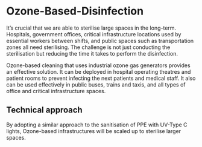 # Ozone-Based-Disinfection


It’s crucial that we are able to sterilise large spaces in the long-term. Hospitals, government offices, critical infrastructure locations used by essential workers between shifts, and public spaces such as transportation zones all need sterilising. The challenge is not just conducting the sterilisation but reducing the time it takes to perform the disinfection.

Ozone-based cleaning that uses industrial ozone gas generators provides an effective solution. It can be deployed in hospital operating theatres and patient rooms to prevent infecting the next patients and medical staff. It also can be used effectively in public buses, trains and taxis, and all types of office and critical infrastructure spaces.

Technical approach
--------------------

By adopting a similar approach to the sanitisation of PPE with UV-Type C lights, Ozone-based infrastructures will be scaled up to sterilise larger spaces.
